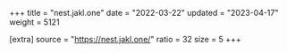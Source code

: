+++
title = "nest.jakl.one"
date = "2022-03-22"
updated = "2023-04-17"
weight = 5121

[extra]
source = "https://nest.jakl.one/"
ratio = 32
size = 5
+++
